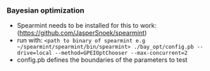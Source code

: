 ### Bayesian optimization

- Spearmint needs to be installed for this to work: (https://github.com/JasperSnoek/spearmint)
- run with: ```<path to binary of spearmint e.g ~/spearmint/spearmint/bin/spearmint> ./bay_opt/config.pb --drive=local --method=GPEIOptChooser --max-concurrent=2```
- config.pb defines the boundaries of the parameters to test
